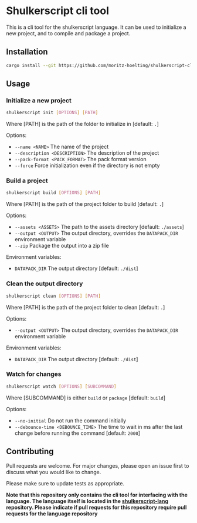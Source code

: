 # Shulkerscript cli tool

This is a cli tool for the shulkerscript language. It can be used to initialize a new project, and to compile and package a project.

## Installation
```bash	
cargo install --git https://github.com/moritz-hoelting/shulkerscript-cli.git
```

## Usage

### Initialize a new project
```bash
shulkerscript init [OPTIONS] [PATH]
```
Where [PATH] is the path of the folder to initialize in [default: `.`]

Options:
- `--name <NAME>`                The name of the project
- `--description <DESCRIPTION>`  The description of the project
- `--pack-format <PACK_FORMAT>`  The pack format version
- `--force`                      Force initialization even if the directory is not empty

### Build a project
```bash
shulkerscript build [OPTIONS] [PATH]
```
Where [PATH] is the path of the project folder to build [default: `.`]

Options:
- `--assets <ASSETS>`  The path to the assets directory [default: `./assets`]
- `--output <OUTPUT>`  The output directory, overrides the `DATAPACK_DIR` environment variable
- `--zip`              Package the output into a zip file

Environment variables:
- `DATAPACK_DIR`       The output directory [default: `./dist`]

### Clean the output directory
```bash
shulkerscript clean [OPTIONS] [PATH]
```
Where [PATH] is the path of the project folder to clean [default: `.`]

Options:
- `--output <OUTPUT>`  The output directory, overrides the `DATAPACK_DIR` environment variable

Environment variables:
- `DATAPACK_DIR`       The output directory [default: `./dist`]

### Watch for changes
```bash
shulkerscript watch [OPTIONS] [SUBCOMMAND]
```
Where [SUBCOMMAND] is either `build` or `package` [default: `build`]

Options:
- `--no-initial`                     Do not run the command initially
- `--debounce-time <DEBOUNCE_TIME>`  The time to wait in ms after the last change before running the command [default: `2000`]

## Contributing

Pull requests are welcome. For major changes, please open an issue first
to discuss what you would like to change.

Please make sure to update tests as appropriate.

**Note that this repository only contains the cli tool for interfacing with the language. The language itself is located in the [shulkerscript-lang](https://github.com/moritz-hoelting/shulkerscript-lang) repository. Please indicate if pull requests for this repository require pull requests for the language repository**